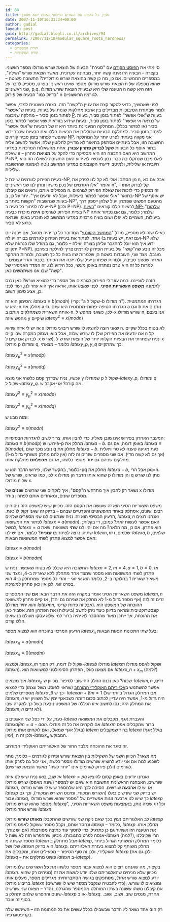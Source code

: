 ```yaml
---
id: 88
title: אוף, כל הקטע עם השורש הריבועי באמת יוצא מסובך
date: 2007-11-10T16:31:34+00:00
author: gadial
layout: post
guid: http://gadial.blogli.co.il/archives/94
permalink: /2007/11/10/modular_square_roots_hardness/
categories:
  - תורת המספרים
  - תורת הסיבוכיות
---
```

סיימתי את [הפוסט הקודם](http://www.gadial.net/?p=87) עם "סגירת" הבעיה של הוצאת שורש מודולו מספר ראשוני. בקצרה &#8211; הבעיה הזו אינה קשה יותר, מבחינה עקרונית, מאשר הוצאת שורש "רגילה", במספרים הממשיים. אם כן, מה כן קשה בהוצאת שורש מודולרית? התשובה פשוטה &#8211; הוצאת שורש מודולו מספר שאינו ראשוני. בפרט, מספיק לדבר על n שהוא מכפלה של שני ראשוניים, p,q. הטענה שלי היא שבעיית הוצאת שורש מודולו n הזה היא קשה "בדיוק כמו" הבעיה של פירוק n לגורמיו הראשוניים.

לפני שאמשיך, כדאי לסקור קצת את עניין ה"קשה" הזה. בצורה פשטנית למדי, אפשר לומר שב[תורת הסיבוכיות](http://he.wikipedia.org/wiki/%D7%A1%D7%99%D7%91%D7%95%D7%9B%D7%99%D7%95%D7%AA) מבדילים בין ארבע מחלקות שונות של בעיות. בעיות ש"אפשר" לפתור בזמן סביר &#8211; מחלקה שמכונה [P](http://he.wikipedia.org/wiki/P_%28%D7%9E%D7%93%D7%A2%D7%99_%D7%94%D7%9E%D7%97%D7%A9%D7%91%29). בעיות ש"אולי אפשר" לפתור בזמן סביר, בעיות ש"כנראה אי אפשר" לפתור בזמן סביר, ובעיות שידוע בוודאות שאי אפשר לפתור בזמן סביר (או לפתור בכלל). המחלקה המעניינת ביותר היא זו של הבעיות ש"אולי אפשר" לפתור בזמן סביר. למחלקת הבעיות שכוללות את הבעיות הללו ואת הבעיות שכבר ידוע שאפשר לפתור בזמן סביר קוראים [NP](http://he.wikipedia.org/wiki/NP). אני מקווה בעתיד לפרט יותר על המחלקה החשובה הזו, אבל בינתיים אסתפק בתיאור לא מדוייק לחלוטין שלה: אפשר לחשוב עליה בתור אוסף כל הבעיות ש**קל לבדוק פתרון עבורן**. אחת מהשאלות המרכזיות במדעי המחשב היא האם התכונה הזו היא מספיקה כדי להקל על **מציאת** פתרון &#8211; זו שאלת P=NP, לאלו מכם שנתקלו בה כבר. נכון לעכשיו לא ידוע האם התשובה לשאלה הזו היא חיובית או שלילית, ולמיטב ידיעתי הקונצנזוס במדעי המחשב נוטה לאמונה שהתשובה שלילית.

בעיית הפירוק לגורמים שייכת ל-NP, מן הסתם: אולי לא קל לנו לפרק את n, אבל אם בא מישהו ונותן לנו שני ראשוניים p,q ואומר "אלו הגורמים של n", קל לבדוק אותו &#8211; מכפילים אותם, ורואים אם קיבלנו n. זה מספיק כדי לזכות את שאלת הפירוק לגורמים בתואר "אולי אפשר לפתור ביעילות, אבל לא יודעים איך". יתר על כן, ב-NP יש אוסף של בעיות שנחשבות "הקשות ביותר ב-NP", מהטעם הפשוט שפתרון יעיל שלהן ייספק דרך יעילה לפתור כל בעיה ב-NP (ולכן P=NP). לבעיות הללו קוראים "[בעיות NP-שלמות](http://he.wikipedia.org/wiki/NP-%D7%A9%D7%9C%D7%9E%D7%94)". בעיית הפירוק לגורמים **אינה** מוכרת כבעיה NP שלמה; כלומר, גם אם נפתור אותה ביעילות, השמיים לא יפלו ושום בעיה מרכזית במדעי המחשב לא תוכרע באופן שנראה כרגע לא סביר.

כאילו שזה לא מספיק, מודל "[המחשב הקוונטי](http://he.wikipedia.org/wiki/%D7%9E%D7%97%D7%A9%D7%91_%D7%A7%D7%95%D7%95%D7%A0%D7%98%D7%99)" המדובר כל כך יהיה מסוגל, אם ייבנה יום אחד, לפתור את בעיית הפירוק לגורמים בצורה יעילה (ועם זאת, יש בעיות ב-NP שלא ידוע איך הוא יוכל להתגבר עליהן בצורה יעילה &#8211; כלומר, גם במודל שלו כנראה שלא יתקיים P=NP). מכל זה נובע שה"קושי" של בעיית הפירוק לגורמים צריך להילקח בעירבון מוגבל. מצד שני, העובדות בשטח הן שלמרות שזו בעיה כל כך חשובה, ולמרות המחקר האדיר שנערך סביבה, ולמרות שפתרון יעיל שלה יזכה את הפותר בכבוד והדר עצומים &#8211; למרות כל זה היא טרם נפתרה באופן מעשי, ככל הידוע לנו. זה המדד האמפירי של "קשה" שבו אנו משתמשים כאן.

חזרה לענייננו. במה עוזר לי הפירוק לגורמים של מספר כדי להוציא שורש? כאן נכנס לתמונה [**משפט השאריות הסיני**](http://he.wikipedia.org/wiki/%D7%9E%D7%A9%D7%A4%D7%98_%D7%94%D7%A9%D7%90%D7%A8%D7%99%D7%95%D7%AA_%D7%94%D7%A1%D7%99%D7%A0%D7%99). לפני שאציג אותו, אראה איך הוא עוזר לנו, ועוד לפני כן, אציג סימון חשוב.

הסימון הוא זה: $latex a\equiv b(mod n)$ (קרי: "a שקול ל-b מודולו n"). הגדרתו המתמטית היא ש-n מחלק את a-b. הגדרתו הטיפה-פחות-מתמטית היא שגם a וגם b נותנים את אותה השארית כשמחלקים אותם ב-n. לכן, כשאני מחפש ל-x שורש מודולו n, אני בעצם מחפש איזה y שיקיים $latex y^2\equiv x(mod n)$

אז יש לי איזה שהוא x שאני רוצה להוציא לו שורש ריבועי מודולו n. לא בטוח בכלל שקיים לו שורש שכזה, אבל בואו נעסוק במקרה שבו קיים (אם יודעים את הפירוק של n קל לבדוק אם קיים ל-x שורש). נניח שפתרתי את הבעיות הקלות יותר של הוצאת שורש ל-x מודולו p ומודולו q, כלומר &#8211; מצאתי $latex y\_p,y\_q$ כך שמתקיים:

$latex y_p^2\equiv x (mod p)$

$latex y_q^2\equiv x (mod q)$

עכשיו, נניח שבדרך קסם כלשהי אני מוצא y שמודולו p שקול ל-$latex y\_p$, ומודולו q שקול ל-$latex y\_q$. מה קורה? אני אקבל ש:

$latex y^2\equiv y_p^2\equiv x (mod p)$

$latex y^2\equiv y_q^2\equiv x (mod q)$

ומזה נובע ש:

$latex y^2\equiv x (mod n)$

המעבר האחרון בפירוש אינו מובן מאליו. כדי להבין אותו, צריך לשוב להגדרות הבסיסיות: $latex a\equiv b(mod p)$ פירושו ש-p מחלק את $latex a-b$. באופן דומה, אם גם $latex a\equiv b(mod q)$, נובע מכך שגם q מחלק את $latex a-b$. כעת מגיעה טענה לא טריוויאלית (אך גם לא קשה מדי): אם שני מספרים שזרים זה לזה (אין להם מחלק משותף גדול מ-1) מחלקים שניהם גם יחד מספר כלשהו, אז גם **מכפלתם** מחלקת אותו.

כלומר, בהקשר שלנו, פירוש הדבר הוא ש-pq מחלק את $latex a-b$, אבל הרי pq=n. לכן, כמו שראינו, שורש של x שהוא אותו הדבר הן מודולו p והן מודולו q נותן לנו שורש מודולו n של x.

נשאר רק להבין איך מתרחש ה"קסם"; איך לוקחים שני שורשים **שונים** של x מודולו מספרים שונים, ומאחדים אותם לפתרון בודד.

משפט השאריות הסיני הוא זה שעושה את הקסם הזה. מכיוון שיש למשפט הזה ניסוחים רבים ושונים, אסתפק באחד מהפשוטים והפרטיים שבהם &#8211; בדיוק זה שאני זקוק לו כעת. הרעיון הבסיסי הוא זה. נניח שנתונים לנו שני מספרים שלמים, $latex a,n$ ואנחנו רוצים לפתור את המשוואה $latex x\equiv a(mod n)$. האם אפשר לעשות זאת? כמובן, די בקלות; למשל, $latex x=a$ הוא פתרון. אם כן, מה הלאה? מה אם יהיו לנו **שתי** משוואות, שאת שתיהן נרצה לפתור **בו זמנית**? כלומר, אם יש לנו $latex n,m$ שלמים, ו-$latex a,b$ שלמים, האם אפשר למצוא פתרון לשתי המשוואות הבאות:

$latex x\equiv a(mod n)$

$latex x\equiv b(mod m)$

התשובה היא שכלל לא בטוח שאפשר. נניח ש-$latex n=2,m=4, a=1, b=0$, אז פתרון לשתי המשוואות הוא מספר שמצד אחד מתחלק ללא שארית ב-4, ומצד שני משאיר שארית 1 בחלוקה ב-2, כלומר הוא אי זוגי &#8211; והרי כל מספר שמתחלק ב-4 הוא בפרט זוגי. לכן אין כאן פתרון למערכת.

משפט השאריות הסיני אומר במקרה הזה את הדבר הבא: **אם** שני המספרים $latex m,n$ זרים זה לזה (אף מספר גדול מ-1 לא מחלק את שניהם גם יחד), אז קיים פתרון למשוואה (והוא יחיד מודולו $latex mn$, אבל זה פחות קריטי). ההוכחה של המשפט היא קונסטרוקטיבית ומראה בדיוק כיצד ניתן לחשב (ביעילות) את הפתרון הזה. אסביר כאן את ההוכחה, אך ייתכן מאוד שההסבר לא יהיה ברור למי שלא עסקו מעולם בנושאים הללו קודם.

הרעיון המרכזי בהוכחה הוא למצוא מספר $latex x_n$ בעל שתי התכונות הנאות הבאות:

$latex x_n\equiv a(mod n)$

$latex x_n\equiv 0(mod m)$

ולמצוא $latex x\_m$ דומה, רק הפוך (שקול ל-$latex b$ מודולו $latex m$ ושקול לאפס מודולו $latex n$). אם מצאנו כאלו, הפתרון הסימולטני למשוואות הוא $latex x\_n+x_m$ (למה?)

איך מוצאים $latex x_n$ שכזה? כאן נכנס החלק החישובי לסיפור. מכיוון ש-$latex m,n$ זרים, אפשר להשתמש ב[אלגוריתם האוקלידי המורחב](http://en.wikipedia.org/wiki/Euclidean_algorithm) (שראוי לפוסט משל עצמו) כדי למצוא מספרים שלמים $latex \alpha,\beta$ כך ש- $latex \alpha n+\beta m=1$ (אם המחלק הגדול ביותר של $latex m,n$ היה גדול מ-1, אפשר היה עדיין לכתוב סכום דומה כשבאגף ימין של השוויון יש את המחלק הזה; נסו לחשוב איזו הכללה של המשפט נובעת בשל כך למקרה שבו $latex m,n$ לא זרים).

כעת, על ידי כפל שני האגפים ב-$latex a$ והעברת אגף, מקבלים את המשוואה $latex a\beta m=a-a\alpha n$. אם לוקחים את כל זה מודולו $latex m$ ברור שמקבלים אפס (בגלל אגף שמאל), ואם לוקחים אותו מודולו $latex n$ ברור שמקבלים $latex a$ (בגלל אגף ימין), ולכן זה ה-$latex x_n$ המבוקש.

זה סוגר את ההוכחה מלבד החור של האלגוריתם האוקלידי המורחב.

מה נשאר? הכיוון השני של השקילות בין הוצאת שורש ופירוק לגורמים &#8211; כלומר, נותר לשכנע למה אם אני יודע להוציא שורשים מודולו מספר כלשהו, אני יכול גם לפרק אותו לגורמים (ולכן פירוק לגורמים אינו "יותר קשה" מאשר הוצאת שורשים).

אז שוב, בואו נניח שיש לנו איזה $latex n=pq$ ואנחנו יודעים באופן קסום להוציא שורשים. האבחנה הראשונית החשובה היא שאם יש למספר (שונה מאפס) שורש מודולו $latex n$, אז יש לו **ארבעה** שורשים. הסיבה לכך היא שלמספר שיש לו שורש מודולו $latex p$ יש בדיוק שני שורשים כאלו (השורש המקורי, ומינוס השורש המקורי), וכך גם עבור $latex q$, כך שיש לנו ארבעה זוגות אפשריים של "מספר שהוא שורש מודולו $latex p$ ומספר שהוא שורש מודולו $latex q$", וכל זוג שכזה נותן, באמצעות משפט השאריות הסיני, שורש אחר מודולו $latex n$.

לב האלגוריתם נעוץ בכך שאם ניקח שני שורשים שהתקבלו **מאותו שורש** מודולו $latex p$ ונחסר אותם, נקבל מספר ששקול לאפס מודולו $latex p$ &#8211; כלומר, $latex p$ מחלק אותו. את הטענה הזו אשאיר גם כן כתרגיל, כדי לחסוך עוד כתיבה מסורבלת (אם יש צורך, אנסה לפרט בתגובות). מכיוון שההפרש הזה לא שווה ל-$latex n$ (למה?), הרי שקיבלנו מספר ששונה מ-$latex n$ אבל מתחלק ב-$latex p$, כלומר המחלק המשותף הגדול ביותר שלו ושל $latex n$ הוא בדיוק $latex p$. מחלק משותף קל למצוא בעזרת האלגוריתם האוקלידי, ולכן זה סוף הסיפור &#8211; מפעילים אותו, ומקבלים את $latex p$ (ולכן גם את $latex q$ &#8211; פשוט מחלקים את $latex n$ ב-$latex p$).

בקיצור, מה שאנחנו רוצים הוא למצוא עבור מספר כלשהו את **כל** השורשים שלו מודולו $latex n$. מכיוון שלא מניחים שהאלגוריתם שלנו יודע לעשות את זה (מניחים רק שהוא יודע למצוא שורש אחד), מסתפקים בגישה הסתברותית: מגרילים מספר, מעלים אותו בריבוע מודולו $latex n$ (כדי להבטיח שנקבל מספר שיש לו שורשים), ומוציאים לו שורש. אם קיבלנו משהו ששונה בערכו המוחלט מהמספר שהגרלנו, נהדר &#8211; מצאנו שני שורשים שונים וההפרש שלהם יתחלק ב-$latex p$ או ב-$latex q$. אחרת, מנסים שוב. ושוב, ושוב. בסוף זה עובד.

רק חוב אחד נשאר לי: הדבר שבשבילו בכלל עושים את כל המהומה הזו &#8211; השימוש שלה בקריפטוגרפיה.